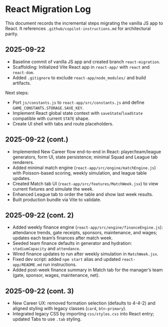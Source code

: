 # React Migration Log

This document records the incremental steps migrating the vanilla JS app to React. It references `.github/copilot-instructions.md` for architectural parity.

## 2025-09-22
- Baseline commit of vanilla JS app and created branch `react-migration`.
- Scaffolding: Initialized Vite React app in `react-app/` with `react` and `react-dom`.
- Added `.gitignore` to exclude `react-app/node_modules/` and build artifacts.

Next steps:
- Port `js/constants.js` to `react-app/src/constants.js` and define `GAME_CONSTANTS.STORAGE.SAVE_KEY`.
- Implement React global state context with `saveState`/`loadState` compatible with current `STATE` shape.
- Create UI shell with tabs and route placeholders.

## 2025-09-22 (cont.)
- Implemented New Career flow end-to-end in React: player/team/league generators, form UI, state persistence; minimal Squad and League tab renderers.
- Added minimal match engine (`react-app/src/engine/matchEngine.js`) with Poisson-based scoring, weekly simulation, and league table updates.
- Created Match tab UI (`react-app/src/features/MatchWeek.jsx`) to view current fixtures and simulate the week.
- Enhanced League tab to order the table and show last week results.
- Built production bundle via Vite to validate.

## 2025-09-22 (cont. 2)
- Added weekly finance engine (`react-app/src/engine/financeEngine.js`): attendance trends, gate receipts, sponsors, maintenance, and wages; updates each team’s finances after match week.
- Seeded team finance defaults in generator and hydration: `stadiumCapacity` and `attendance`.
- Wired finance updates to run after weekly simulation in `MatchWeek.jsx`.
- Fixed dev script: added `npm start` alias and updated `react-app/README.md` run instructions.
 - Added post-week finance summary in Match tab for the manager’s team (gate, sponsor, wages, maintenance, net).

## 2025-09-22 (cont. 3)
- New Career UX: removed formation selection (defaults to 4-4-2) and aligned styling with legacy classes (`card`, `btn-primary`).
- Integrated legacy CSS by importing `css/styles.css` into React entry; updated Tabs to use `.tab` styling.
